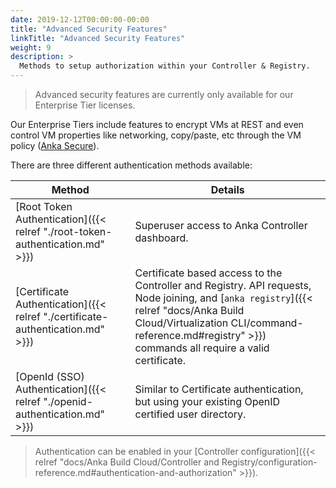 ```yaml
---
date: 2019-12-12T00:00:00-00:00
title: "Advanced Security Features"
linkTitle: "Advanced Security Features"
weight: 9
description: >
  Methods to setup authorization within your Controller & Registry.
---
```


> Advanced security features are currently only available for our Enterprise Tier licenses.

Our Enterprise Tiers include features to encrypt VMs at REST and even control VM properties like networking, copy/paste, etc through the VM policy ([Anka Secure](https://veertu.com/anka-secure/)).

There are three different authentication methods available:

**Method** | **Details**
--- | ---
[Root Token Authentication]({{< relref "./root-token-authentication.md" >}}) | Superuser access to Anka Controller dashboard.
[Certificate Authentication]({{< relref "./certificate-authentication.md" >}}) | Certificate based access to the Controller and Registry. API requests, Node joining, and [`anka registry`]({{< relref "docs/Anka Build Cloud/Virtualization CLI/command-reference.md#registry" >}}) commands all require a valid certificate.
[OpenId (SSO) Authentication]({{< relref "./openid-authentication.md" >}}) | Similar to Certificate authentication, but using your existing OpenID certified user directory.

> Authentication can be enabled in your [Controller configuration]({{< relref "docs/Anka Build Cloud/Controller and Registry/configuration-reference.md#authentication-and-authorization" >}}).
